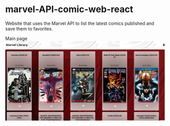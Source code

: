 # marvel-API-comic-web-react
Website that uses the Marvel API to list the latest comics published and save them to favorites.

Main page
<img src="https://github.com/jorgecasase/marvel-API-comic-web-react/blob/main/images/1.png"/>

